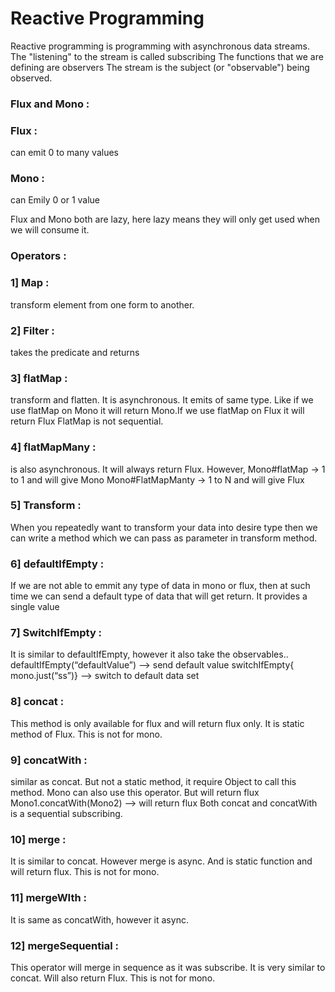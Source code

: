 # Reactive Programming

Reactive programming is programming with asynchronous data streams.
The "listening" to the stream is called subscribing
The functions that we are defining are observers
The stream is the subject (or "observable") being observed.


### Flux and Mono :
### Flux : 
can emit 0 to many values

### Mono :  
can Emily 0 or 1 value

Flux and Mono both are lazy, here  lazy means they will only get used when we will consume it.

### Operators :

### 1] Map : 
transform element from one form to another.

### 2] Filter : 
takes the predicate and returns

### 3] flatMap : 
transform and flatten. It is asynchronous. It emits of same type. Like if we use flatMap on Mono it will return Mono.If we use flatMap on Flux it will return Flux
FlatMap is not sequential.

### 4] flatMapMany : 
is also asynchronous. It will always return Flux.
However,
Mono#flatMap -> 1 to 1 and will give Mono
Mono#FlatMapManty -> 1 to N and will give Flux

### 5] Transform :
When you repeatedly want to transform your data into desire type then we can write a method which we can pass as parameter in transform method.

### 6]  defaultIfEmpty :
If we are not able to emmit any type of data in mono or flux, then at such time we can send a default type of data that will get return. It provides a single value

### 7] SwitchIfEmpty :
It is similar to defaultIfEmpty, however it also take the observables..
defaultIfEmpty(“defaultValue”) —> send default value
switchIfEmpty{ mono.just(“ss”)} ——> switch to default data set

### 8] concat :
This method is only available for flux and will return flux only. It is static method of Flux. This is not for mono.

### 9] concatWith : 
similar as concat. But not a static method, it require
Object to call this method.
Mono can also use this operator. But will return flux
Mono1.concatWith(Mono2) —> will return flux
Both concat and concatWith is a sequential subscribing.


### 10] merge :
It is similar to concat. However merge is async. And is static function and will return flux. This is not for mono.

### 11] mergeWIth :
It is same as concatWith, however it async.

### 12] mergeSequential :
This operator will merge in sequence as it was subscribe. It is very similar to concat. Will also return Flux. This is not for mono.
